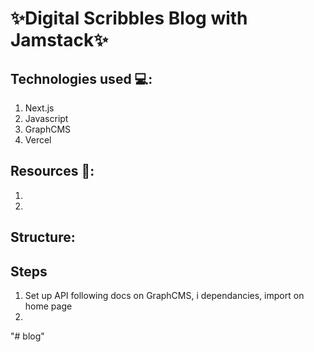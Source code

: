 # ✨Digital Scribbles Blog with Jamstack✨

## Technologies used 💻:

1. Next.js
2. Javascript
3. GraphCMS
4. Vercel

## Resources 📕:

1.
2.

## Structure:

## Steps

1. Set up API following docs on GraphCMS, i dependancies, import on home page
2.
"# blog" 
